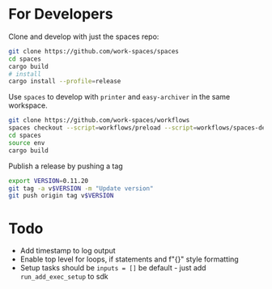 # For Developers

Clone and develop with just the spaces repo:

```sh
git clone https://github.com/work-spaces/spaces
cd spaces
cargo build
# install
cargo install --profile=release
```

Use `spaces` to develop with `printer` and `easy-archiver` in the same workspace.

```sh
git clone https://github.com/work-spaces/workflows
spaces checkout --script=workflows/preload --script=workflows/spaces-develop --name=spaces-updates
cd spaces
source env
cargo build
```

Publish a release by pushing a tag

```sh
export VERSION=0.11.20
git tag -a v$VERSION -m "Update version"
git push origin tag v$VERSION
```

# Todo

- Add timestamp to log output
- Enable top level for loops, if statements and f"{}" style formatting
- Setup tasks should be `inputs = []` be default - just add `run_add_exec_setup` to sdk
